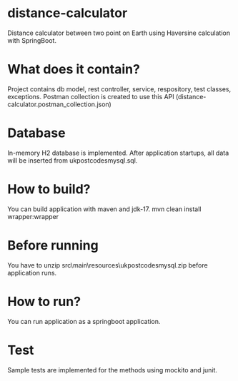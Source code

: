 # distance-calculator
Distance calculator between two point on Earth using Haversine calculation with SpringBoot.
# What does it contain?
Project contains db model, rest controller, service, respository, test classes, exceptions.
Postman collection is created to use this API (distance-calculator.postman_collection.json)
# Database
In-memory H2 database is implemented.
After application startups, all data will be inserted from ukpostcodesmysql.sql.
# How to build?
You can build application with maven and jdk-17.
mvn clean install wrapper:wrapper
# Before running
You have to unzip src\main\resources\ukpostcodesmysql.zip before application runs.
# How to run?
You can run application as a springboot application.
# Test
Sample tests are implemented for the methods using mockito and junit.
